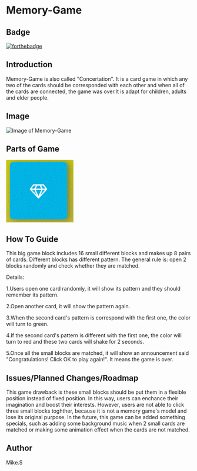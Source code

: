 # Memory-Game

## Badge

[![forthebadge](https://forthebadge.com/images/badges/made-with-javascript.svg)](https://forthebadge.com)


## Introduction

Memory-Game is also called "Concertation". It is a card game in which any two of the cards should be corresponded with each other and when 
all of the cards are connected, the game was over.It is adapt for children, adults and elder people.

## Image

![Image of Memory-Game](https://camo.githubusercontent.com/62bfca8e77f922085615c2304f324f448d691c5c/68747470733a2f2f64313768323774366835313561352e636c6f756466726f6e742e6e65742f746f706865722f323031372f46656272756172792f35383962623937325f73637265656e2d73686f742d323031372d30322d30372d61742d332e30332e31352d706d2f73637265656e2d73686f742d323031372d30322d30372d61742d332e30332e31352d706d2e706e67)

## Parts of Game

![image-name](https://github.com/shlll/Memory-Game/blob/master/small%20block.GIF?raw=true)




## How To Guide


This big game block includes 16 small different blocks and makes up 8 pairs of cards. Different blocks has different pattern. The general rule is: open 2 blocks randomly and check whether they are matched.

Details:

1.Users open one card randomly, it will show its pattern and they should remember its pattern.

2.Open another card, it will show the pattern again.

3.When the second card's pattern is correspond with the first one, the color will turn to green.

4.If the second card's pattern is different with the first one, the color will turn to red and these two cards will shake for 2 seconds.

5.Once all the small blocks are matched, it will show an announcement said "Congratulations! Click OK to play again!". It means the game is over.

## Issues/Planned Changes/Roadmap

 This game drawback is these small blocks should be put them in a flexible position instead of fixed position. In this way, users can enchance their imagination and boost their interests. However, users are not able to click three small blocks toghther, because it is not a memory game's model and lose its original purpose. In the future, this game can be added something specials, such as adding some background music when 2 small cards are matched or making some animation effect when the cards are not matched.
 
 
 ## Author
 
 Mike.S
 

